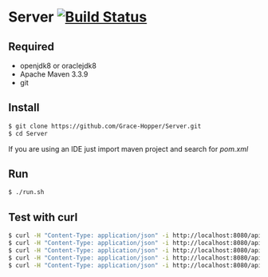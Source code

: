 # Server [![Build Status](https://travis-ci.org/UNIZAR-30226-2017-01/Server.svg?branch=master)](https://travis-ci.org/UNIZAR-30226-2017-01/Server)
## Required
+ openjdk8 or oraclejdk8
+ Apache Maven 3.3.9
+ git

## Install
```zsh
$ git clone https://github.com/Grace-Hopper/Server.git
$ cd Server
```
If you are using an IDE just import maven project and search for *pom.xml*
## Run
```zsh
$ ./run.sh
```
## Test with curl
```zsh
$ curl -H "Content-Type: application/json" -i http://localhost:8080/api/user\?id\=1 # GET user by id
$ curl -H "Content-Type: application/json" -i http://localhost:8080/api/user/login --data '{"name":"test","password":"test"}' # POST login user
$ curl -H "Content-Type: application/json" -i http://localhost:8080/api/user/signup --data '{"name":"test","password":"test"}' # POST user named test and pass test
$ curl -H "Content-Type: application/json" -i http://localhost:8080/api/recipes # GET all recipes
$ curl -H "Content-Type: application/json" -i http://localhost:8080/api/recipe\?id\=78 # GET the recipe with id = 78
```
